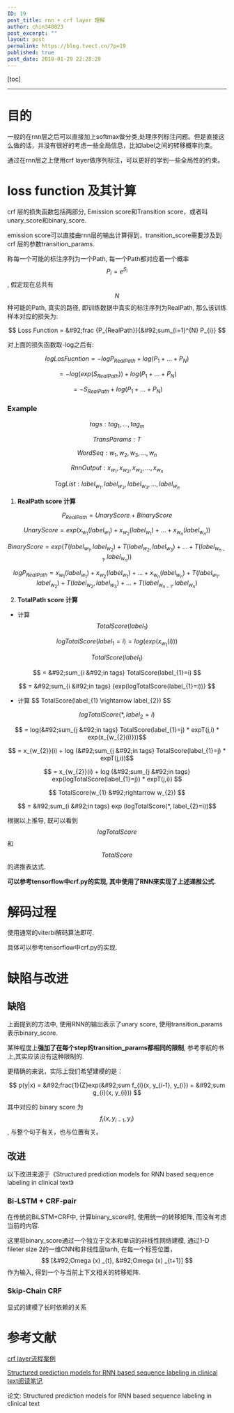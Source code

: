 ```yaml
---
ID: 19
post_title: rnn + crf layer 理解
author: chin340823
post_excerpt: ""
layout: post
permalink: https://blog.tvect.cn/?p=19
published: true
post_date: 2018-01-29 22:28:29
---
```

[toc]

<!--more-->

<hr />

<h1>目的</h1>

一般的在rnn层之后可以直接加上softmax做分类,处理序列标注问题。但是直接这么做的话，并没有很好的考虑一些全局信息，比如label之间的转移概率约束。

通过在rnn层之上使用crf layer做序列标注，可以更好的学到一些全局性的约束。

<h1>loss function 及其计算</h1>

crf 层的损失函数包括两部分, Emission score和Transition score，或者叫unary_score和binary_score.

emission score可以直接由rnn层的输出计算得到，transition_score需要涉及到crf 层的参数transition_params.

称每一个可能的标注序列为一个Path, 每一个Path都对应着一个概率 $$ P_{i} =  e^{S_i}$$, 假定现在总共有 $$N$$ 种可能的Path, 真实的路径, 即训练数据中真实的标注序列为RealPath,  那么该训练样本对应的损失为:

$$
Loss Function = &#92;frac {P_{RealPath}}{&#92;sum_{i=1}^{N} P_{i}}
$$

对上面的损失函数取-log之后有:

$$logLosFucntion = -logP_{RealPath} + log(P_{1}+...+P_{N})$$

$$ = -log(exp(S_{RealPath})) + log(P_{1}+...+P_{N})$$

$$ = -S_{RealPath} + log(P_{1}+...+P_{N})$$

<h3>Example</h3>

$$ tags: tag_{1}, ..., tag_{m} $$

$$ TransParams: T $$

$$ WordSeq: w_{1}, w_{2}, w_{3}, ..., w_{n} $$

$$ RnnOutput: x_{w_{1}}, x_{w_{2}}, x_{w_{3}}, ..., x_{w_{n}} $$

$$ TagList: label_{w_{1}}, label_{w_{2}}, label_{w_{3}}, ..., label_{w_{n}} $$

<ol>
<li><strong>RealPath score 计算</strong></li>
</ol>

$$ P_{RealPath} = UnaryScore + BinaryScore $$

$$ UnaryScore = exp(x_{w_{1}}(label_{w_{1}}) + x_{w_{2}}(label_{w_{1}}) + ... + x_{w_{n}}(label_{w_{n}})) $$

$$ BinaryScore = exp(T(label_{w_{1}}, label_{w_{2}}) + T(label_{w_{2}}, label_{w_{3}}) + ... + T(label_{w_{n-1}}, label_{w_{n}})) $$

$$ logP_{RealPath} = x_{w_{1}}(label_{w_{1}}) + x_{w_{2}}(label_{w_{1}}) + ... + x_{w_{n}}(label_{w_{n}}) + T(label_{w_{1}}, label_{w_{2}}) + T(label_{w_{2}}, label_{w_{3}}) + ... + T(label_{w_{n-1}}, label_{w_{n}}) $$

<ol start="2">
<li><strong>TotalPath score 计算</strong></li>
</ol>

- 计算 $$ TotalScore(label_{1}) $$

$$ log TotalScore(label_{1}=i) = log(exp(x_{w_{1}}(i))) $$

$$ TotalScore(label_{1}) $$

$$ = &#92;sum_{i &#92;in tags} TotalScore(label_{1}=i) $$

$$ = &#92;sum_{i &#92;in tags} {exp(logTotalScore(label_{1}=i))} $$

<ul>
<li>计算 $$ TotalScore(label_{1} &#92;rightarrow label_{2}) $$</li>
</ul>

$$ logTotalScore(*, label_{2} = i) $$

$$ = log(&#92;sum_{j &#92;in tags} TotalScore(label_{1}=j) * expT(j,i) * exp(x_{w_{2}(i)}))$$

$$ = x_{w_{2}}(i) + log (&#92;sum_{j &#92;in tags} TotalScore(label_{1}=j) * expT(j,i))$$

$$ = x_{w_{2}}(i) + log (&#92;sum_{j &#92;in tags} exp(logTotalScore(label_{1}=j)) * expT(j,i)) $$

$$ TotalScore(w_{1} &#92;rightarrow w_{2}) $$

$$ = &#92;sum_{i &#92;in tags} exp (logTotalScore(*, label_{2}=i))$$

根据以上推导, 既可以看到 $$ logTotalScore $$ 和 $$ TotalScore $$ 的递推表达式.

<strong>可以参考tensorflow中crf.py的实现, 其中使用了RNN来实现了上述递推公式.</strong>

<h1>解码过程</h1>

使用通常的viterbi解码算法即可.

具体可以参考tensorflow中crf.py的实现.

<h1>缺陷与改进</h1>

<h2>缺陷</h2>

上面提到的方法中, 使用RNN的输出表示了unary score, 使用transition_params表示binary_score.

某种程度上<strong>强加了在每个step的transition_params都相同的限制</strong>, 参考李航的书上,其实应该没有这种限制的.

更精确的来说，实际上我们希望建模的是：

$$ p(y|x) = &#92;frac{1}{Z}exp(&#92;sum f_{i}(x, y_{i-1}, y_{i}) + &#92;sum g_{i}(x, y_{i})) $$

其中对应的 binary score 为 $$ f_{i}(x, y_{i-1}, y_{i}) $$, 与整个句子有关，也与位置有关。

<h2>改进</h2>

以下改进来源于《Structured prediction models for RNN based sequence labeling in clinical text》

<h3>Bi-LSTM + CRF-pair</h3>

在传统的BiLSTM+CRF中, 计算binary_score时, 使用统一的转移矩阵, 而没有考虑当前的内容.

这里将binary_score通过一个独立于文本和单词的非线性网络建模, 通过1-D fileter size 2的一维CNN和非线性层tanh, 在每一个标签位置，$$ [&#92;Omega (x) _{t}, &#92;Omega (x) _{t+1}] $$作为输入, 得到一个与当前上下文相关的转移矩阵.

<h3>Skip-Chain CRF</h3>

显式的建模了长时依赖的关系

<h1>参考文献</h1>

<a href="https://github.com/createmomo/CRF-Layer-on-the-Top-of-BiLSTM">crf layer流程案例</a>

<a href="https://zhuanlan.zhihu.com/p/27662562">Structured prediction models for RNN based sequence labeling in clinical text阅读笔记</a>

论文: Structured prediction models for RNN based sequence labeling in clinical text